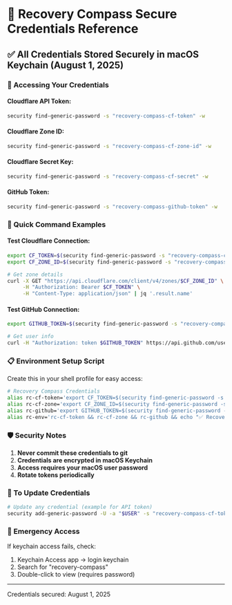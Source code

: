 # 🔐 Recovery Compass Secure Credentials Reference

## ✅ All Credentials Stored Securely in macOS Keychain (August 1, 2025)

### 🔑 Accessing Your Credentials

#### Cloudflare API Token:
```bash
security find-generic-password -s "recovery-compass-cf-token" -w
```

#### Cloudflare Zone ID:
```bash
security find-generic-password -s "recovery-compass-cf-zone-id" -w
```

#### Cloudflare Secret Key:
```bash
security find-generic-password -s "recovery-compass-cf-secret" -w
```

#### GitHub Token:
```bash
security find-generic-password -s "recovery-compass-github-token" -w
```

### 🚀 Quick Command Examples

#### Test Cloudflare Connection:
```bash
export CF_TOKEN=$(security find-generic-password -s "recovery-compass-cf-token" -w)
export CF_ZONE_ID=$(security find-generic-password -s "recovery-compass-cf-zone-id" -w)

# Get zone details
curl -X GET "https://api.cloudflare.com/client/v4/zones/$CF_ZONE_ID" \
     -H "Authorization: Bearer $CF_TOKEN" \
     -H "Content-Type: application/json" | jq '.result.name'
```

#### Test GitHub Connection:
```bash
export GITHUB_TOKEN=$(security find-generic-password -s "recovery-compass-github-token" -w)

# Get user info
curl -H "Authorization: token $GITHUB_TOKEN" https://api.github.com/user | jq '.login'
```

### 📋 Environment Setup Script

Create this in your shell profile for easy access:
```bash
# Recovery Compass Credentials
alias rc-cf-token='export CF_TOKEN=$(security find-generic-password -s "recovery-compass-cf-token" -w)'
alias rc-cf-zone='export CF_ZONE_ID=$(security find-generic-password -s "recovery-compass-cf-zone-id" -w)'
alias rc-github='export GITHUB_TOKEN=$(security find-generic-password -s "recovery-compass-github-token" -w)'
alias rc-env='rc-cf-token && rc-cf-zone && rc-github && echo "✅ Recovery Compass environment loaded"'
```

### 🛡️ Security Notes

1. **Never commit these credentials to git**
2. **Credentials are encrypted in macOS Keychain**
3. **Access requires your macOS user password**
4. **Rotate tokens periodically**

### 🔄 To Update Credentials

```bash
# Update any credential (example for API token)
security add-generic-password -U -a "$USER" -s "recovery-compass-cf-token" -w "NEW_TOKEN_HERE"
```

### 🚨 Emergency Access

If keychain access fails, check:
1. Keychain Access app → login keychain
2. Search for "recovery-compass"
3. Double-click to view (requires password)

---
Credentials secured: August 1, 2025

